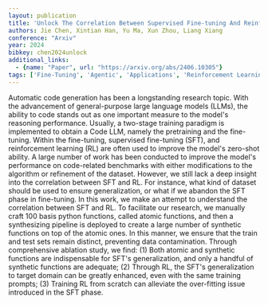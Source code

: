 ```yaml
---
layout: publication
title: 'Unlock The Correlation Between Supervised Fine-tuning And Reinforcement Learning In Training Code Large Language Models'
authors: Jie Chen, Xintian Han, Yu Ma, Xun Zhou, Liang Xiang
conference: "Arxiv"
year: 2024
bibkey: chen2024unlock
additional_links:
  - {name: "Paper", url: "https://arxiv.org/abs/2406.10305"}
tags: ['Fine-Tuning', 'Agentic', 'Applications', 'Reinforcement Learning', 'Training Techniques', 'Pretraining Methods', 'Prompting']
---
```

Automatic code generation has been a longstanding research topic. With the
advancement of general-purpose large language models (LLMs), the ability to
code stands out as one important measure to the model's reasoning performance.
Usually, a two-stage training paradigm is implemented to obtain a Code LLM,
namely the pretraining and the fine-tuning. Within the fine-tuning, supervised
fine-tuning (SFT), and reinforcement learning (RL) are often used to improve
the model's zero-shot ability. A large number of work has been conducted to
improve the model's performance on code-related benchmarks with either
modifications to the algorithm or refinement of the dataset. However, we still
lack a deep insight into the correlation between SFT and RL. For instance, what
kind of dataset should be used to ensure generalization, or what if we abandon
the SFT phase in fine-tuning. In this work, we make an attempt to understand
the correlation between SFT and RL. To facilitate our research, we manually
craft 100 basis python functions, called atomic functions, and then a
synthesizing pipeline is deployed to create a large number of synthetic
functions on top of the atomic ones. In this manner, we ensure that the train
and test sets remain distinct, preventing data contamination. Through
comprehensive ablation study, we find: (1) Both atomic and synthetic functions
are indispensable for SFT's generalization, and only a handful of synthetic
functions are adequate; (2) Through RL, the SFT's generalization to target
domain can be greatly enhanced, even with the same training prompts; (3)
Training RL from scratch can alleviate the over-fitting issue introduced in the
SFT phase.
